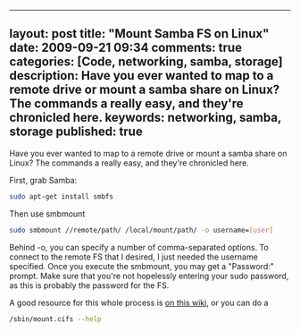
---
layout: post
title: "Mount Samba FS on Linux"
date: 2009-09-21 09:34
comments: true
categories: [Code, networking, samba, storage]
description: Have you ever wanted to map to a remote drive or mount a samba share on Linux?  The commands a really easy, and they're chronicled here.
keywords: networking, samba, storage
published: true
---

Have you ever wanted to map to a remote drive or mount a samba share on Linux?  The commands a really easy, and they're chronicled here.
<!--more-->

First, grab Samba:

```bash
sudo apt-get install smbfs
```

Then use smbmount

```bash
sudo smbmount //remote/path/ /local/mount/path/ -o username=[user]
```

Behind -o, you can specify a number of comma-separated options.  To connect to the remote FS that I desired, I just needed the username specified.  Once you execute the smbmount, you may get a "Password:" prompt.  Make sure that you're not hopelessly entering your sudo password, as this is probably the password for the FS.

A good resource for this whole process is <a href="http://www.stevens.edu/itwiki/cgi-bin/wiki/index.php/Linux_Map_a_Network_Drive">on this wiki</a>, or you can do a

```bash
/sbin/mount.cifs --help
```
  
